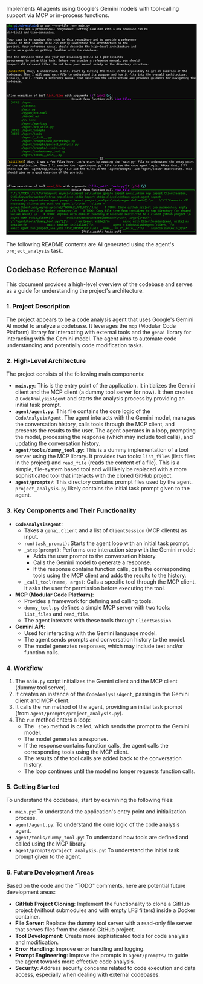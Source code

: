 Implements AI agents using Google's Gemini models with tool-calling support via MCP or in-process functions.

![example](.github/img/example.png)

The following README contents are AI generated using the agent's `project_analysis` task.

## Codebase Reference Manual

This document provides a high-level overview of the codebase and serves as a guide for understanding
the project's architecture.

### 1. Project Description

The project appears to be a code analysis agent that uses Google's Gemini AI model to analyze a
codebase. It leverages the `mcp` (Modular Code Platform) library for interacting with external tools
and the `genai` library for interacting with the Gemini model. The agent aims to automate code
understanding and potentially code modification tasks.

### 2. High-Level Architecture

The project consists of the following main components:

*   **`main.py`**: This is the entry point of the application. It initializes the Gemini client and
the MCP client (a dummy tool server for now). It then creates a `CodeAnalysisAgent` and starts the
analysis process by providing an initial task prompt.
*   **`agent/agent.py`**: This file contains the core logic of the `CodeAnalysisAgent`. The agent
interacts with the Gemini model, manages the conversation history, calls tools through the MCP
client, and presents the results to the user. The agent operates in a loop, prompting the model,
processing the response (which may include tool calls), and updating the conversation history.
*   **`agent/tools/dummy_tool.py`**: This is a dummy implementation of a tool server using the MCP
library. It provides two tools: `list_files` (lists files in the project) and `read_file` (reads the
content of a file). This is a simple, file-system based tool and will likely be replaced with a more
sophisticated tool that interacts with the cloned GitHub project.
*   **`agent/prompts/`**: This directory contains prompt files used by the agent.
`project_analysis.py` likely contains the initial task prompt given to the agent.

### 3. Key Components and Their Functionality

*   **`CodeAnalysisAgent`**:
    *   Takes a `genai.Client` and a list of `ClientSession` (MCP clients) as input.
    *   `run(task_prompt)`: Starts the agent loop with an initial task prompt.
    *   `_step(prompt)`: Performs one interaction step with the Gemini model:
        *   Adds the user prompt to the conversation history.
        *   Calls the Gemini model to generate a response.
        *   If the response contains function calls, calls the corresponding tools using the MCP
client and adds the results to the history.
    *   `_call_tool(name, args)`: Calls a specific tool through the MCP client. It asks the user for
permission before executing the tool.
*   **MCP (Modular Code Platform)**:
    *   Provides a framework for defining and calling tools.
    *   `dummy_tool.py` defines a simple MCP server with two tools: `list_files` and `read_file`.
    *   The agent interacts with these tools through `ClientSession`.
*   **Gemini API**:
    *   Used for interacting with the Gemini language model.
    *   The agent sends prompts and conversation history to the model.
    *   The model generates responses, which may include text and/or function calls.

### 4. Workflow

1.  The `main.py` script initializes the Gemini client and the MCP client (dummy tool server).
2.  It creates an instance of the `CodeAnalysisAgent`, passing in the Gemini client and MCP client.
3.  It calls the `run` method of the agent, providing an initial task prompt (from
`agent/prompts/project_analysis.py`).
4.  The `run` method enters a loop:
    *   The `_step` method is called, which sends the prompt to the Gemini model.
    *   The model generates a response.
    *   If the response contains function calls, the agent calls the corresponding tools using the
MCP client.
    *   The results of the tool calls are added back to the conversation history.
    *   The loop continues until the model no longer requests function calls.

### 5. Getting Started

To understand the codebase, start by examining the following files:

*   `main.py`: To understand the application's entry point and initialization process.
*   `agent/agent.py`: To understand the core logic of the code analysis agent.
*   `agent/tools/dummy_tool.py`: To understand how tools are defined and called using the MCP
library.
*   `agent/prompts/project_analysis.py`: To understand the initial task prompt given to the agent.

### 6. Future Development Areas

Based on the code and the "TODO" comments, here are potential future development areas:

*   **GitHub Project Cloning**: Implement the functionality to clone a GitHub project (without
submodules and with empty LFS filters) inside a Docker container.
*   **File Server**: Replace the dummy tool server with a read-only file server that serves files
from the cloned GitHub project.
*   **Tool Development**: Create more sophisticated tools for code analysis and modification.
*   **Error Handling**: Improve error handling and logging.
*   **Prompt Engineering**: Improve the prompts in `agent/prompts/` to guide the agent towards more
effective code analysis.
*   **Security**: Address security concerns related to code execution and data access, especially
when dealing with external codebases.
